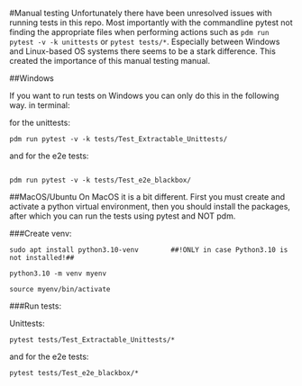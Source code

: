 #Manual testing
Unfortunately there have been unresolved issues with running tests in this repo. Most importantly with the commandline 
pytest not finding the appropriate files when performing actions such as ``pdm run pytest -v -k unittests`` or 
``pytest tests/*``. Especially between Windows and Linux-based OS systems there seems to be a stark difference. 
This created the importance of this manual testing manual. 

##Windows

If you want to run tests on Windows you can only do this in the following way. in terminal:

for the unittests:
 
```commandline 
pdm run pytest -v -k tests/Test_Extractable_Unittests/
```

and for the e2e tests:
```commandline 

pdm run pytest -v -k tests/Test_e2e_blackbox/
```

##MacOS/Ubuntu
On MacOS it is a bit different. First you must create and activate a python virtual environment, then you should install
the packages, after which you can run the tests using pytest and NOT pdm.

###Create venv:

````commandline
sudo apt install python3.10-venv        ##!ONLY in case Python3.10 is not installed!##
````

````commandline
python3.10 -m venv myenv
````

````commandline
source myenv/bin/activate
````

###Run tests:

Unittests:
````commandline
pytest tests/Test_Extractable_Unittests/*
````

and for the e2e tests:
````commandline
pytest tests/Test_e2e_blackbox/*
````